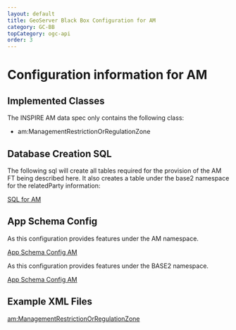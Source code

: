 ```yaml
---
layout: default
title: GeoServer Black Box Configuration for AM
category: GC-BB
topCategory: ogc-api
order: 3
---
```


# Configuration information for AM

## Implemented Classes
The INSPIRE AM data spec only contains the following class:
* am:ManagementRestrictionOrRegulationZone

## Database Creation SQL
The following sql will create all tables required for the provision of the AM FT being described here. It also creates a table under the base2 namespace for the relatedParty information:

[SQL for AM](https://raw.githubusercontent.com/DataCoveEU/API4INSPIRE/gh-pages/ogc-api/configs/am.sql)

## App Schema Config

As this configuration provides features under the AM namespace.

[App Schema Config AM](https://raw.githubusercontent.com/DataCoveEU/API4INSPIRE/gh-pages/ogc-api/configs/MappingAM.xml)

As this configuration provides features under the BASE2 namespace.

[App Schema Config AM](https://raw.githubusercontent.com/DataCoveEU/API4INSPIRE/gh-pages/ogc-api/configs/MappingBS.xml)


## Example XML Files

[am:ManagementRestrictionOrRegulationZone](https://raw.githubusercontent.com/DataCoveEU/API4INSPIRE/gh-pages/ogc-api/configs/ManagementRestrictionOrRegulationZone.xml)
